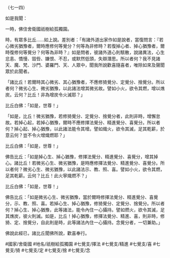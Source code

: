 （七一四）

如是我聞：

一時，佛住舍衛國祇樹給孤獨園。

時，有眾多比丘……如上說。差別者：「有諸外道出家作如是說者，當復問言：『若心微劣猶豫者，爾時應修何等覺分？何等為非修時？若復掉心者、掉心猶豫者，爾時復修何等覺分？何等為非時？』如是問者，彼諸外道心則駭散，說諸異法，心生忿恚、憍慢、毀呰、嫌恨、不忍，或默然低頭，失辯潛思。所以者何？我不見諸天、魔、梵、沙門、婆羅門、天、人眾中，聞我所說歡喜隨喜者，唯除如來及聲聞眾於此聞者。

「諸比丘！若爾時其心微劣、其心猶豫者，不應修猗覺分、定覺分、捨覺分。所以者何？微劣心生、微劣猶豫，以此諸法增其微劣故。譬如小火，欲令其燃，增以燋炭。云何？比丘！非為增炭令火滅耶？」

比丘白佛：「如是，世尊！」

「如是，比丘！微劣猶豫，若修猗覺分、定覺分、捨覺分者，此則非時，增懈怠故。若掉心起，若掉心猶豫，爾時不應修擇法覺分、精進覺分、喜覺分。所以者何？掉心起、掉心猶豫，以此諸法能令其增。譬如熾火，欲令其滅，足其乾薪，於意云何？豈不令火增熾燃耶？」

比丘白佛：「如是，世尊！」

佛告比丘：「如是掉心生、掉心猶豫，修擇法覺分、精進覺分、喜覺分，增其掉心。諸比丘！若微劣心生、微劣猶豫，是時應修擇法覺分、精進覺分、喜覺分。所以者何？微劣心生、微劣猶豫，以此諸法示、教、照、喜。譬如小火，欲令其燃，足其乾薪。云何？比丘！此火寧熾燃不？」

比丘白佛：「如是，世尊！」

佛告比丘：「如是微劣心生、微劣猶豫，當於爾時修擇法覺分、精進覺分、喜覺分，示、教、照、喜。若掉心生、掉心猶豫，修猗覺分、定覺分、捨覺分。所以者何？掉心生、掉心猶豫，此等諸法，能令內住一心攝持。譬如燃火，欲令其滅，足其燋炭，彼火則滅。如是，比丘！掉心猶豫，修擇法覺分、精進、喜，則非時，修猗、定、捨覺分，自此則是時，此等諸法內住一心攝持。念覺分者，一切兼助。」

佛說此經已，諸比丘聞佛所說，歡喜奉行。

#國家/舍衛國
#地名/祇樹給孤獨園
#七覺支/擇法
#七覺支/精進
#七覺支/喜
#七覺支/猗
#七覺支/定
#七覺支/捨
#七覺支/念
